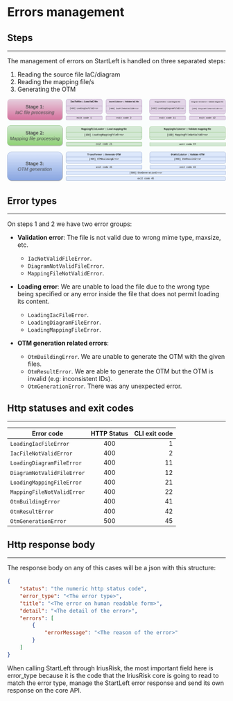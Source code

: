 # Errors management

## Steps

---
The management of errors on StartLeft is handled on three separated steps:

1. Reading the source file IaC/diagram
2. Reading the mapping file/s
3. Generating the OTM

![img/conversion-stages.png](img/conversion-stages.png)

## Error types

---
On steps 1 and 2 we have two error groups:

* **Validation error**: The file is not valid due to wrong mime type, maxsize, etc.
    * `IacNotValidFileError`.
    * `DiagramNotValidFileError`.
    * `MappingFileNotValidError`.

* **Loading error**: We are unable to load the file due to the wrong type being specified or any error inside the file that 
does not permit loading its content.
    * `LoadingIacFileError`.
    * `LoadingDiagramFileError`.
    * `LoadingMappingFileError`.

* **OTM generation related errors**:
    * `OtmBuildingError`. We are unable to generate the OTM with the given files.
    * `OtmResultError`. We are able to generate the OTM but the OTM is invalid (e.g: inconsistent IDs).
    * `OtmGenerationError`. There was any unexpected error.

## Http statuses and exit codes

---

| Error code                 | HTTP Status | CLI exit code |
|----------------------------|:-----------:|--------------:|
| `LoadingIacFileError`      |     400     |             1 |
| `IacFileNotValidError`     |     400     |             2 |
| `LoadingDiagramFileError`  |     400     |            11 |
| `DiagramNotValidFileError` |     400     |            12 |
| `LoadingMappingFileError`  |     400     |            21 |
| `MappingFileNotValidError` |     400     |            22 |
| `OtmBuildingError`         |     400     |            41 |
| `OtmResultError`           |     400     |            42 |
| `OtmGenerationError`       |     500     |            45 |


## Http response body

---
The response body on any of this cases will be a json with this structure:
```json
{
    "status": "the numeric http status code",
    "error_type": "<The error type>",
    "title": "<The error on human readable form>",
    "detail": "<The detail of the error>",
    "errors": [
        {
            "errorMessage": "<The reason of the error>"
        }
    ]
}
```

When calling StartLeft through IriusRisk, the most important field here is error_type because it is the code that the 
IriusRisk core is going to read to match the error type, manage the StartLeft error response and send its own response 
on the core API.